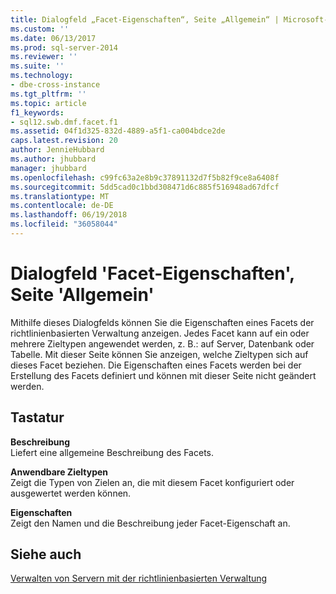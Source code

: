 ```yaml
---
title: Dialogfeld „Facet-Eigenschaften“, Seite „Allgemein“ | Microsoft-Dokumentation
ms.custom: ''
ms.date: 06/13/2017
ms.prod: sql-server-2014
ms.reviewer: ''
ms.suite: ''
ms.technology:
- dbe-cross-instance
ms.tgt_pltfrm: ''
ms.topic: article
f1_keywords:
- sql12.swb.dmf.facet.f1
ms.assetid: 04f1d325-832d-4889-a5f1-ca004bdce2de
caps.latest.revision: 20
author: JennieHubbard
ms.author: jhubbard
manager: jhubbard
ms.openlocfilehash: c99fc63a2e8b9c37891132d7f5b82f9ce8a6408f
ms.sourcegitcommit: 5dd5cad0c1bbd308471d6c885f516948ad67dfcf
ms.translationtype: MT
ms.contentlocale: de-DE
ms.lasthandoff: 06/19/2018
ms.locfileid: "36058044"
---
```

# <a name="facet-properties-dialog-box-general-page"></a>Dialogfeld 'Facet-Eigenschaften', Seite 'Allgemein'
  Mithilfe dieses Dialogfelds können Sie die Eigenschaften eines Facets der richtlinienbasierten Verwaltung anzeigen. Jedes Facet kann auf ein oder mehrere Zieltypen angewendet werden, z. B.: auf Server, Datenbank oder Tabelle. Mit dieser Seite können Sie anzeigen, welche Zieltypen sich auf dieses Facet beziehen. Die Eigenschaften eines Facets werden bei der Erstellung des Facets definiert und können mit dieser Seite nicht geändert werden.  
  
## <a name="options"></a>Tastatur  
 **Beschreibung**  
 Liefert eine allgemeine Beschreibung des Facets.  
  
 **Anwendbare Zieltypen**  
 Zeigt die Typen von Zielen an, die mit diesem Facet konfiguriert oder ausgewertet werden können.  
  
 **Eigenschaften**  
 Zeigt den Namen und die Beschreibung jeder Facet-Eigenschaft an.  
  
## <a name="see-also"></a>Siehe auch  
 [Verwalten von Servern mit der richtlinienbasierten Verwaltung](administer-servers-by-using-policy-based-management.md)  
  
  